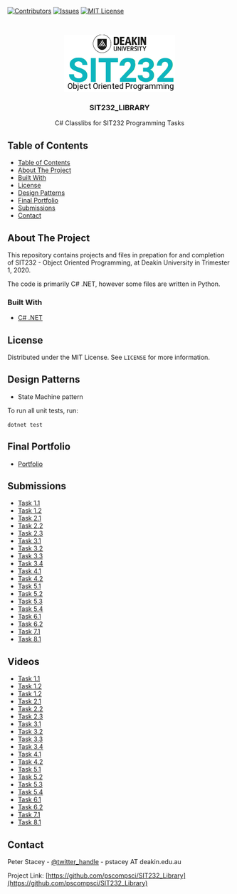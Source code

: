 <!-- PROJECT SHIELDS -->
<!--
*** I'm using markdown "reference style" links for readability.
*** Reference links are enclosed in brackets [ ] instead of parentheses ( ).
*** See the bottom of this document for the declaration of the reference variables
*** for contributors-url, forks-url, etc. This is an optional, concise syntax you may use.
*** https://www.markdownguide.org/basic-syntax/#reference-style-links
-->
[![Contributors][contributors-shield]][contributors-url]
[![Issues][issues-shield]][issues-url]
[![MIT License][license-shield]][license-url]



<!-- PROJECT LOGO -->
<br />
<p align="center">
  <a href="https://github.com/pscompsci/sit232_library.git">
    <img src="images/logo.png" alt="Logo">
  </a>

  <h3 align="center">SIT232_LIBRARY</h3>

  <p align="center">
    C# Classlibs for SIT232 Programming Tasks
  </p>
</p>



<!-- TABLE OF CONTENTS -->
## Table of Contents

- [Table of Contents](#table-of-contents)
- [About The Project](#about-the-project)
- [Built With](#built-with)
- [License](#license)
- [Design Patterns](#design-patterns)
- [Final Portfolio](#final-portfolio)
- [Submissions](#submissions)
- [Contact](#contact)


<!-- ABOUT THE PROJECT -->
## About The Project

This repository contains projects and files in prepation for and completion of SIT232 - Object Oriented Programming, at Deakin University in Trimester 1, 2020.

The code is primarily C# .NET, however some files are written in Python.

### Built With

* [C# .NET](https://docs.microsoft.com/en-us/dotnet/csharp/getting-started/introduction-to-the-csharp-language-and-the-net-framework)

<!-- LICENSE -->
## License

Distributed under the MIT License. See `LICENSE` for more information.

<!-- DESIGN PATTERNS -->
## Design Patterns

* State Machine pattern

<!-- TESTING -->

To run all unit tests, run:

```dotnet test```

<!-- FINAL PORTFOLIO -->
## Final Portfolio

* [Portfolio](Submissions/SIT232-pstacey-portfolio.pdf)

<!-- SUBMITTED TASKS -->
## Submissions
* [Task 1.1](Submissions/Practical%20Task%201.1.pdf)
* [Task 1.2](Submissions/Practical%20Task%201.2.pdf)
* [Task 2.1](Submissions/Practical%20Task%202.1.pdf)
* [Task 2.2](Submissions/Practical%20Task%202.2.pdf)
* [Task 2.3](Submissions/Practical%20Task%202.3.pdf)
* [Task 3.1](Submissions/Practical%20Task%203.1.pdf)
* [Task 3.2](Submissions/Practical%20Task%203.2.pdf)
* [Task 3.3](Submissions/Practical%20Task%203.3.pdf)
* [Task 3.4](Submissions/Practical%20Task%203.4.pdf)
* [Task 4.1](Submissions/Practical%20Task%204.1.pdf)
* [Task 4.2](Submissions/Practical%20Task%204.2.pdf)
* [Task 5.1](Submissions/Practical%20Task%205.1.pdf)
* [Task 5.2](Submissions/Practical%20Task%205.2.pdf)
* [Task 5.3](Submissions/Practical%20Task%205.3.pdf)
* [Task 5.4](Submissions/Practical%20Task%205.4.pdf)
* [Task 6.1](Submissions/Practical%20Task%206.1.pdf)
* [Task 6.2](Submissions/Practical%20Task%206.2.pdf)
* [Task 7.1](Submissions/Practical%20Task%207.1.pdf)
* [Task 8.1](Submissions/Practical%20Task%208.1.pdf)


<!-- VIDEOS -->
## Videos
* [Task 1.1](https://youtu.be/DcyAP9SbTfw)
* [Task 1.2](https://youtu.be/A9neQu8zVD8)
* [Task 1.2](https://youtu.be/Mh9iEmVSyBM)
* [Task 2.1](https://youtu.be/RcVudQIwLM0)
* [Task 2.2](https://youtu.be/RcVudQIwLM0)
* [Task 2.3](https://youtu.be/bavD2ylwOUg)
* [Task 3.1](https://youtu.be/JxpZBAssewo)
* [Task 3.2](https://youtu.be/HL19a_Di6Dw)
* [Task 3.3](https://youtu.be/2ILND7SROjk)
* [Task 3.4](https://youtu.be/voWpmEtdJCg)
* [Task 4.1](https://youtu.be/ft2O8HdsqxU)
* [Task 4.2](https://youtu.be/lH6tID7GKio)
* [Task 5.1](https://youtu.be/P73qtWAb56s)
* [Task 5.2](https://youtu.be/D_ghX7zGfyA)
* [Task 5.3](https://youtu.be/MsehHjetM5I)
* [Task 5.4](https://youtu.be/wboh30mWTVc)
* [Task 6.1](https://youtu.be/mqnJkiKIwbQ)
* [Task 6.2](https://youtu.be/U8Z1yslwFWE)
* [Task 7.1](https://youtu.be/uzQnwz-DNLA)
* [Task 8.1](https://youtu.be/emw2P6u3jUI)


<!-- CONTACT -->
## Contact

Peter Stacey - [@twitter_handle](https://twitter.com/pscompsci) - pstacey AT deakin.edu.au

Project Link: [https://github.com/pscompsci/SIT232_Library](https://github.com/pscompsci/SIT232_Library)



<!-- MARKDOWN LINKS & IMAGES -->
<!-- https://www.markdownguide.org/basic-syntax/#reference-style-links -->
[contributors-shield]: https://img.shields.io/github/contributors/pscompsci/SIT_Library.svg?style=flat-square
[contributors-url]: https://github.com/pscompsci/SIT232_Library/graphs/contributors
[issues-shield]: https://img.shields.io/github/issues/pscompsci/SIT221_Library.svg?style=flat-square
[issues-url]: https://github.com/pscompsci/SIT232_Library/issues
[license-shield]: https://img.shields.io/github/license/pscompsci/SIT221_Library.svg?style=flat-square
[license-url]: https://github.com/pscompsci/SIT232_Library/blob/master/LICENSE.txt